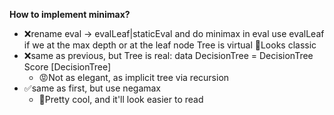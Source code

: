 **How to implement minimax?**
* ❌rename eval -> evalLeaf|staticEval and do minimax in eval
      use evalLeaf if we at the max depth or at the leaf node
      Tree is virtual
    🙂Looks classic
* ❌same as previous, but Tree is real: 
  data DecisionTree = DecisionTree Score [DecisionTree]
  * 😡Not as elegant, as implicit tree via recursion
* ✅same as first, but use negamax
    * 🙂Pretty cool, and it'll look easier to read